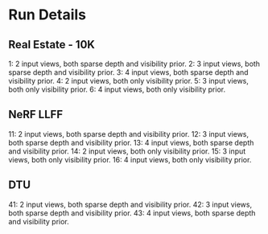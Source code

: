 # Run Details

## Real Estate - 10K
1: 2 input views, both sparse depth and visibility prior.
2: 3 input views, both sparse depth and visibility prior.
3: 4 input views, both sparse depth and visibility prior.
4: 2 input views, both only visibility prior.
5: 3 input views, both only visibility prior.
6: 4 input views, both only visibility prior.

## NeRF LLFF
11: 2 input views, both sparse depth and visibility prior.
12: 3 input views, both sparse depth and visibility prior.
13: 4 input views, both sparse depth and visibility prior.
14: 2 input views, both only visibility prior.
15: 3 input views, both only visibility prior.
16: 4 input views, both only visibility prior.

## DTU
41: 2 input views, both sparse depth and visibility prior.
42: 3 input views, both sparse depth and visibility prior.
43: 4 input views, both sparse depth and visibility prior.

